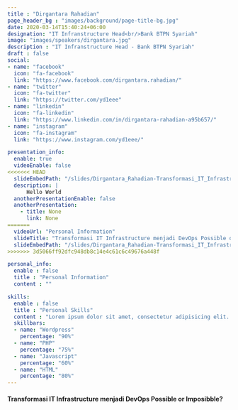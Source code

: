 ```yaml
---
title : "Dirgantara Rahadian"
page_header_bg : "images/background/page-title-bg.jpg"
date: 2020-03-14T15:40:24+06:00
designation: "IT Infranstructure Head<br/>Bank BTPN Syariah"
image: "images/speakers/dirgantara.jpg"
description : "IT Infranstructure Head - Bank BTPN Syariah"
draft : false
social:
- name: "facebook"
  icon: "fa-facebook"
  link: "https://www.facebook.com/dirgantara.rahadian/"
- name: "twitter"
  icon: "fa-twitter"
  link: "https://twitter.com/yd1eee"
- name: "linkedin"
  icon: "fa-linkedin"
  link: "https://www.linkedin.com/in/dirgantara-rahadian-a95b657/"
- name: "instagram"
  icon: "fa-instagram"
  link: "https://www.instagram.com/yd1eee/"

presentation_info:
  enable: true
  videoEnable: false
<<<<<<< HEAD
  slideEmbedPath: "/slides/Dirgantara_Rahadian-Transformasi_IT_Infrastructure_menjadi_DevOps_Possible_or_Imposibble.pdf"
  description: |
      Hello World
  anotherPresentationEnable: false
  anotherPresentation:
    - title: None
      link: None
=======
  videoUrl: "Personal Information"
  slideTitle: "Transformasi IT Infrastructure menjadi DevOps Possible or Imposibble?"
  slideEmbedPath: "/slides/Dirgantara_Rahadian-Transformasi_IT_Infrastructure_menjadi_DevOps_Possible_or_Imposibble.pdf"
>>>>>>> 3d5066ff92dfc948db8c14e4c61c6c49676a448f

personal_info:
  enable : false
  title : "Personal Information"
  content : ""

skills:
  enable : false
  title : "Personal Skills"
  content : "Lorem ipsum dolor sit amet, consectetur adipisicing elit. Excepturi explicabo suscipit deleniti voluptatum quos nostrum iure doloremque."
  skillbars:
  - name: "Wordpress"
    percentage: "90%"
  - name: "PHP"
    percentage: "75%"
  - name: "Javascript"
    percentage: "60%"
  - name: "HTML"
    percentage: "80%"
---
```

#### Transformasi IT Infrastructure menjadi DevOps Possible or Imposibble?
